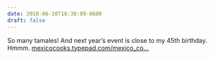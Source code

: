 ```yaml
---
date: 2018-06-10T16:38:09-0600
draft: false
---
```


So many tamales! And next year’s event is close to my 45th birthday. Hmmm. [mexicocooks.typepad.com/mexico_co…](http://mexicocooks.typepad.com/mexico_cooks/2018/06/seventy-kinds-of-tamales-seventy-cooks-one-fabulous-morning-fourth-day-second-annual-encuentro-de-co.html?utm_source=feedburner&utm_medium=feed&utm_campaign=Feed%3A+MexicoCooks+%28Mexico+Cooks%21%29)

